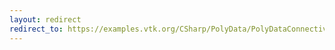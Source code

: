 ```yaml
---
layout: redirect
redirect_to: https://examples.vtk.org/CSharp/PolyData/PolyDataConnectivityFilter_SpecifiedRegion/
---
```

